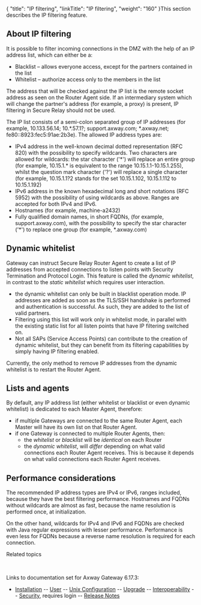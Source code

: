 {
    "title": "IP filtering",
    "linkTitle": "IP filtering",
    "weight": "160"
}This section describes the IP filtering feature.

## About IP filtering

It is possible to filter incoming connections in the DMZ with the help of an IP address list, which can either be a:

-   Blacklist – allows everyone access, except for the partners contained in the list
-   Whitelist – authorize access only to the members in the list

The address that will be checked against the IP list is the remote socket address as seen on the Router Agent side. If an intermediary system which will change the partner's address (for example, a proxy) is present, IP filtering in <span class="mc-variable suite_variables.SecureRelayName variable">Secure Relay</span> should not be used.

The IP list consists of a semi-colon separated group of IP addresses (for example, 10.133.56.14; 10.\*.57.1?; support.axway.com; \*.axway.net; fe80::8923:fec5:91ae:2b3e). The allowed IP address types are:

-   IPv4 address in the well-known decimal dotted representation (RFC 820) with the possibility to specify wildcards. Two characters are allowed for wildcards: the star character ('\*') will replace an entire group (for example, 10.15.1.\* is equivalent to the range 10.15.1.1-10.15.1.255), whilst the question mark character ('?') will replace a single character (for example, 10.15.1.1?2 stands for the set 10.15.1.102, 10.15.1.112 to 10.15.1.192)
-   IPv6 address in the known hexadecimal long and short notations (RFC 5952) with the possibility of using wildcards as above. Ranges are accepted for both IPv4 and IPv6.
-   Hostnames (for example, machine-a2432)
-   Fully qualified domain names, in short FQDNs, (for example, support.axway.com), with the possibility to specify the star character ('\*') to replace one group (for example, \*.axway.com)

## Dynamic whitelist

Gateway can instruct <span class="mc-variable suite_variables.SecureRelayName variable">Secure Relay</span> Router Agent to create a list of IP addresses from accepted connections to listen points with Security Termination and Protocol Login. This feature is called the *dynamic whitelist*, in contrast to the *static whitelist* which requires user interaction.

-   the dynamic whitelist can only be built in blacklist operation mode. IP addresses are added as soon as the TLS/SSH handshake is performed and authentication is successful. As such, they are added to the list of valid partners.
-   Filtering using this list will work only in whitelist mode, in parallel with the existing static list for all listen points that have IP filtering switched on.
-   Not all SAPs (Service Access Points) can contribute to the creation of dynamic whitelist, but they can benefit from its filtering capabilities by simply having IP filtering enabled.

Currently, the only method to remove IP addresses from the dynamic whitelist is to restart the Router Agent.

## Lists and agents

By default, any IP address list (either whitelist or blacklist or even dynamic whitelist) is dedicated to each Master Agent, therefore:

-   if multiple Gateways are connected to the same Router Agent, each Master will have its own list on that Router Agent.
-   if one Gateway is connected to multiple Router Agents, then:
    -   the *whitelist* or *blacklist* will be *identical* on each Router
    -   the *dynamic whitelist*, will *differ* depending on what valid connections each Router Agent receives. This is because it depends on what valid connections each Router Agent receives.

## Performance considerations

The recommended IP address types are IPv4 or IPv6, ranges included, because they have the best filtering performance. Hostnames and FQDNs without wildcards are almost as fast, because the name resolution is performed once, at initialization.

On the other hand, wildcards for IPv4 and IPv6 and FQDNs are checked with Java regular expressions with lesser performance. Performance is even less for FQDNs because a reverse name resolution is required for each connection.

Related topics

 

Links to documentation set for Axway Gateway <span class="mc-variable axway_variables.Release_Number variable">6.17.3</span>:

-   [Installation](/bundle/Gateway_6173_InstallationGuide_allOS_en_HTML5/page/Content/start_page.htm) -- [User](/bundle/Gateway_6173_UsersGuide_allOS_en_HTML5/page/Content/start_page.htm) -- [Unix Configuration](/bundle/Gateway_6173_ConfigurationGuide_UNIX_en_HTML5/page/Content/start_page.htm) -- [Upgrade](/bundle/Gateway_6173_UpgradeGuide_allOS_en_HTML5/page/Content/start_page.htm) -- [Interoperability](/bundle/Gateway_6173_InteroperabilityGuide_allOS_en_HTML5/page/Content/start_page.htm) -- [Security](/bundle/Gateway_6173_SecurityGuide_allOS_en_HTML5/page/Content/start_page.htm), requires login -- [Release Notes](/bundle/Gateway_6173_ReleaseNotes_allOS_en_HTML5/page/Content/Gateway_ReleaseNotes_allOS_en.htm)
